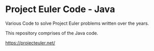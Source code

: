 # Project Euler Code - Java

Various Code to solve Project Euler problems written over the years.

This repository comprises of the Java code.

https://projecteuler.net/
